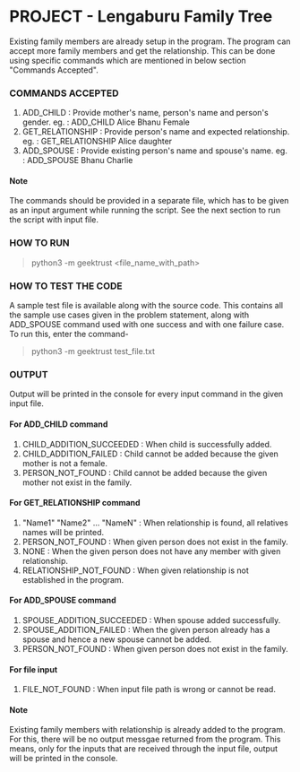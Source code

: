 # PROJECT - Lengaburu Family Tree
Existing family members are already setup in the program. The program can accept more family members and get the relationship.
This can be done using specific commands which are mentioned in below section "Commands Accepted".

### COMMANDS ACCEPTED
1. ADD_CHILD        : Provide mother's name, person's name and person's gender.
eg. : ADD_CHILD Alice Bhanu Female
2. GET_RELATIONSHIP : Provide person's name and expected relationship.
eg. : GET_RELATIONSHIP Alice daughter
3. ADD_SPOUSE       : Provide existing person's name and spouse's name.
eg. : ADD_SPOUSE Bhanu Charlie

#### Note
The commands should be provided in a separate file, which has to be given as an input argument while running the script. See the next section to run the script with input file.


### HOW TO RUN
> python3 -m geektrust <file_name_with_path>

### HOW TO TEST THE CODE
A sample test file is available along with the source code. This contains all the sample use cases given in the problem statement, along with ADD_SPOUSE command used with one success and with one failure case. To run this, enter the command-
> python3 -m geektrust test_file.txt


### OUTPUT
Output will be printed in the console for every input command in the given input file.
#### For ADD_CHILD command
1. CHILD_ADDITION_SUCCEEDED : When child is successfully added.
2. CHILD_ADDITION_FAILED : Child cannot be added because the given mother is not a female.
3. PERSON_NOT_FOUND : Child cannot be added because the given mother not exist in the family.
#### For GET_RELATIONSHIP command
1. "Name1" "Name2" ... "NameN" : When relationship is found, all relatives names will be printed.
2. PERSON_NOT_FOUND : When given person does not exist in the family.
3. NONE : When the given person does not have any member with given relationship.
4. RELATIONSHIP_NOT_FOUND : When given relationship is not established in the program.
#### For ADD_SPOUSE command
1. SPOUSE_ADDITION_SUCCEEDED : When spouse added successfully.
2. SPOUSE_ADDITION_FAILED : When the given person already has a spouse and hence a new spouse cannot be added.
3. PERSON_NOT_FOUND : When given person does not exist in the family.
#### For file input
1. FILE_NOT_FOUND : When input file path is wrong or cannot be read.


#### Note
Existing family members with relationship is already added to the program.
For this, there will be no output messgae returned from the program.
This means, only for the inputs that are received through the input file, output will be printed in the console.

